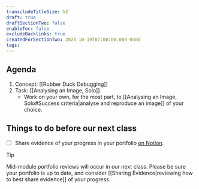 ```yaml
---
transcludeTitleSize: h2
draft: true
draftSectionTwo: false
enableToc: false
excludeBacklinks: true
createdForSectionTwo: 2024-10-19T07:00:00.000-0400
tags:
---
```

## Agenda
1. Concept: [[Rubber Duck Debugging]]
2. Task: [[Analysing an Image, Solo]]
	- Work on your own, for the most part, to [[Analysing an Image, Solo#Success criteria|analyse and reproduce an image]] of your choice.

## Things to do before our next class
- [ ] Share evidence of your progress in your portfolio [on Notion](https://notion.so).

> [!TIP]
> 
> Mid-module portfolio reviews will occur in our next class. Please be sure your portfolio is up to date, and consider [[Sharing Evidence|reviewing how to best share evidence]] of your progress.